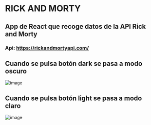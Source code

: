 # RICK AND MORTY

## App de React que recoge datos de la API Rick and Morty
### Api: https://rickandmortyapi.com/

## Cuando se pulsa botón dark se pasa a modo oscuro

![image](https://user-images.githubusercontent.com/88061350/201310109-648604e8-a0be-4994-b521-b2ee64e86d41.png)



## Cuando se pulsa botón light se pasa a modo claro

![image](https://user-images.githubusercontent.com/88061350/201309995-756d38cc-fd4e-4416-ac3a-0700d612d5cf.png)
